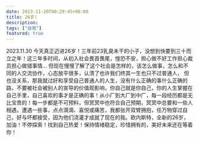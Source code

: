 ```yaml
---
date: 2023-11-20T00:29:45+08:00
title: 26岁!
description:
tags: ["自我"]
featured: true
---
```

2023.11.30 今天真正迈进26岁！三年前23乳臭未干的小子，没想到快要到三十而立之年！这三年多时间，从初入社会畏首畏尾，惶恐不安，担心做不好工作担心裁员担心做错事情... 但现在慢慢了解了这个社会是怎样的，该怎么做事，怎么和不同的人交流协作，心态放平很多，认清了也许我们终其一生也只不过普通人， 但也没关系，那我就过好和享受自己普通人的人生，没有什么正确的事什么正确的路，不要被社会被别人的宣导的价值观影响，你自己就是你自己，你的人生掌握在自己手里，自己喜欢的事才是正确的事！从小厂到大厂到中厂，每一段经历都是无比宝贵的！每一步都是不可预料，但冥冥中也符合自己预期，冥冥中总要和一些人相遇，遭遇一些事，点点滴滴、喜悦或痛苦，我都张开双臂拥抱，任万物穿过自己，好与坏都接受，因为他们浇灌才成就了现在的我。欧内斯特，全新的26岁，加油！不停探索！找到自己热爱！保持情绪稳定，珍惜拥有的，美好未来还在等着你！